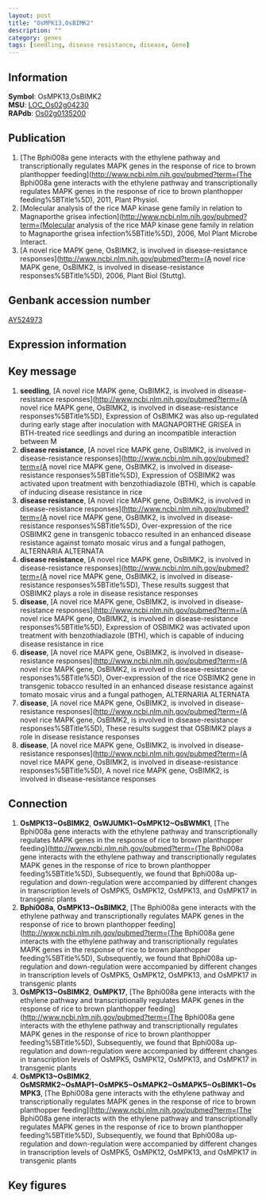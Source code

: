 ```yaml
---
layout: post
title: "OsMPK13,OsBIMK2"
description: ""
category: genes
tags: [seedling, disease resistance, disease, Gene]
---
```


## Information
__Symbol__: OsMPK13,OsBIMK2  
__MSU__: [LOC_Os02g04230](http://rice.plantbiology.msu.edu/cgi-bin/ORF_infopage.cgi?orf=LOC_Os02g04230)  
__RAPdb__: [Os02g0135200](http://rapdb.dna.affrc.go.jp/viewer/gbrowse_details/irgsp1?name=Os02g0135200)  

## Publication
1. [The Bphi008a gene interacts with the ethylene pathway and transcriptionally regulates MAPK genes in the response of rice to brown planthopper feeding](http://www.ncbi.nlm.nih.gov/pubmed?term=(The Bphi008a gene interacts with the ethylene pathway and transcriptionally regulates MAPK genes in the response of rice to brown planthopper feeding%5BTitle%5D), 2011, Plant Physiol.
2. [Molecular analysis of the rice MAP kinase gene family in relation to Magnaporthe grisea infection](http://www.ncbi.nlm.nih.gov/pubmed?term=(Molecular analysis of the rice MAP kinase gene family in relation to Magnaporthe grisea infection%5BTitle%5D), 2006, Mol Plant Microbe Interact.
3. [A novel rice MAPK gene, OsBIMK2, is involved in disease-resistance responses](http://www.ncbi.nlm.nih.gov/pubmed?term=(A novel rice MAPK gene, OsBIMK2, is involved in disease-resistance responses%5BTitle%5D), 2006, Plant Biol (Stuttg).

## Genbank accession number
[AY524973](http://www.ncbi.nlm.nih.gov/nuccore/AY524973)

## Expression information

## Key message
1. __seedling__, [A novel rice MAPK gene, OsBIMK2, is involved in disease-resistance responses](http://www.ncbi.nlm.nih.gov/pubmed?term=(A novel rice MAPK gene, OsBIMK2, is involved in disease-resistance responses%5BTitle%5D),  Expression of OsBIMK2 was also up-regulated during early stage after inoculation with MAGNAPORTHE GRISEA in BTH-treated rice seedlings and during an incompatible interaction between M
2. __disease resistance__, [A novel rice MAPK gene, OsBIMK2, is involved in disease-resistance responses](http://www.ncbi.nlm.nih.gov/pubmed?term=(A novel rice MAPK gene, OsBIMK2, is involved in disease-resistance responses%5BTitle%5D),  Expression of OSBIMK2 was activated upon treatment with benzothiadiazole (BTH), which is capable of inducing disease resistance in rice
3. __disease resistance__, [A novel rice MAPK gene, OsBIMK2, is involved in disease-resistance responses](http://www.ncbi.nlm.nih.gov/pubmed?term=(A novel rice MAPK gene, OsBIMK2, is involved in disease-resistance responses%5BTitle%5D),  Over-expression of the rice OSBIMK2 gene in transgenic tobacco resulted in an enhanced disease resistance against tomato mosaic virus and a fungal pathogen, ALTERNARIA ALTERNATA
4. __disease resistance__, [A novel rice MAPK gene, OsBIMK2, is involved in disease-resistance responses](http://www.ncbi.nlm.nih.gov/pubmed?term=(A novel rice MAPK gene, OsBIMK2, is involved in disease-resistance responses%5BTitle%5D),  These results suggest that OSBIMK2 plays a role in disease resistance responses
5. __disease__, [A novel rice MAPK gene, OsBIMK2, is involved in disease-resistance responses](http://www.ncbi.nlm.nih.gov/pubmed?term=(A novel rice MAPK gene, OsBIMK2, is involved in disease-resistance responses%5BTitle%5D),  Expression of OSBIMK2 was activated upon treatment with benzothiadiazole (BTH), which is capable of inducing disease resistance in rice
6. __disease__, [A novel rice MAPK gene, OsBIMK2, is involved in disease-resistance responses](http://www.ncbi.nlm.nih.gov/pubmed?term=(A novel rice MAPK gene, OsBIMK2, is involved in disease-resistance responses%5BTitle%5D),  Over-expression of the rice OSBIMK2 gene in transgenic tobacco resulted in an enhanced disease resistance against tomato mosaic virus and a fungal pathogen, ALTERNARIA ALTERNATA
7. __disease__, [A novel rice MAPK gene, OsBIMK2, is involved in disease-resistance responses](http://www.ncbi.nlm.nih.gov/pubmed?term=(A novel rice MAPK gene, OsBIMK2, is involved in disease-resistance responses%5BTitle%5D),  These results suggest that OSBIMK2 plays a role in disease resistance responses
8. __disease__, [A novel rice MAPK gene, OsBIMK2, is involved in disease-resistance responses](http://www.ncbi.nlm.nih.gov/pubmed?term=(A novel rice MAPK gene, OsBIMK2, is involved in disease-resistance responses%5BTitle%5D), A novel rice MAPK gene, OsBIMK2, is involved in disease-resistance responses

## Connection
1. __OsMPK13~OsBIMK2__, __OsWJUMK1~OsMPK12~OsBWMK1__, [The Bphi008a gene interacts with the ethylene pathway and transcriptionally regulates MAPK genes in the response of rice to brown planthopper feeding](http://www.ncbi.nlm.nih.gov/pubmed?term=(The Bphi008a gene interacts with the ethylene pathway and transcriptionally regulates MAPK genes in the response of rice to brown planthopper feeding%5BTitle%5D),  Subsequently, we found that Bphi008a up-regulation and down-regulation were accompanied by different changes in transcription levels of OsMPK5, OsMPK12, OsMPK13, and OsMPK17 in transgenic plants
2. __Bphi008a__, __OsMPK13~OsBIMK2__, [The Bphi008a gene interacts with the ethylene pathway and transcriptionally regulates MAPK genes in the response of rice to brown planthopper feeding](http://www.ncbi.nlm.nih.gov/pubmed?term=(The Bphi008a gene interacts with the ethylene pathway and transcriptionally regulates MAPK genes in the response of rice to brown planthopper feeding%5BTitle%5D),  Subsequently, we found that Bphi008a up-regulation and down-regulation were accompanied by different changes in transcription levels of OsMPK5, OsMPK12, OsMPK13, and OsMPK17 in transgenic plants
3. __OsMPK13~OsBIMK2__, __OsMPK17__, [The Bphi008a gene interacts with the ethylene pathway and transcriptionally regulates MAPK genes in the response of rice to brown planthopper feeding](http://www.ncbi.nlm.nih.gov/pubmed?term=(The Bphi008a gene interacts with the ethylene pathway and transcriptionally regulates MAPK genes in the response of rice to brown planthopper feeding%5BTitle%5D),  Subsequently, we found that Bphi008a up-regulation and down-regulation were accompanied by different changes in transcription levels of OsMPK5, OsMPK12, OsMPK13, and OsMPK17 in transgenic plants
4. __OsMPK13~OsBIMK2__, __OsMSRMK2~OsMAP1~OsMPK5~OsMAPK2~OsMAPK5~OsBIMK1~OsMPK3__, [The Bphi008a gene interacts with the ethylene pathway and transcriptionally regulates MAPK genes in the response of rice to brown planthopper feeding](http://www.ncbi.nlm.nih.gov/pubmed?term=(The Bphi008a gene interacts with the ethylene pathway and transcriptionally regulates MAPK genes in the response of rice to brown planthopper feeding%5BTitle%5D),  Subsequently, we found that Bphi008a up-regulation and down-regulation were accompanied by different changes in transcription levels of OsMPK5, OsMPK12, OsMPK13, and OsMPK17 in transgenic plants

## Key figures


